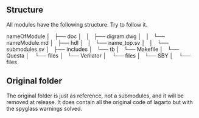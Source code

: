 Structure
---------------

All modules have the following structure.
Try to follow it.

nameOfModule
│       ├── doc
│       │   ├── digram.dwg
│       │   └── nameModule.md
│       ├── hdl
│       │   └── name\_top.sv
│       │   └── submodules.sv
│       ├── includes
│       └── tb
│           └── Makefile
│           └── Questa
│               └── files
│           └── Verilator
│               └── files
│           └── SBY
│               └── files
            
Original folder
---------------

The original folder is just as reference, not a submodules, and it will be
removed at release. It does contain all the original code of lagarto but with
the spyglass warnings solved.
